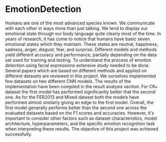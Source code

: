 # EmotionDetection
Humans are one of the most advanced species known. We communicate with each other
in ways more than just talking. We tend to display our emotional state through our body
language quite clearly most of the time. In years of research, it has come to notice that
humans have basic seven emotional states which they maintain. These states are neutral,
happiness, sadness, anger, disgust, fear, and surprise. Different models and methods
yield different accuracy and performance, partially depending on the data set used for
training and testing. To understand the process of emotion detection using facial
expressions extensive study needed to be done. Several papers which are based on
different methods and applied on different datasets are reviewed in this project. We
ourselves implemented few datasets on two different CNN models. The results of the
implementation have been compiled in the result analysis section. For CK+ dataset the
first model has performed significantly better that the second one. As for the FER2013
and Mixed dataset both the models have performed almost similarly giving an edge to
the first model. Overall, the first model generally performs better than the second one
across the evaluated datasets based on the F1 scores and accuracies. However, it's
important to consider other factors such as dataset characteristics, model architecture,
hyperparameters, and the specific emotion recognition task when interpreting these
results. The objective of this project was achieved successfully.
